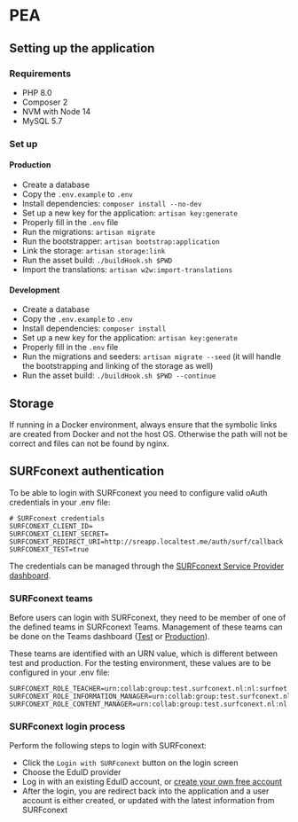 # PEA

## Setting up the application

### Requirements

- PHP 8.0
- Composer 2
- NVM with Node 14
- MySQL 5.7

### Set up

#### Production
- Create a database
- Copy the `.env.example` to `.env`
- Install dependencies: `composer install --no-dev`
- Set up a new key for the application: `artisan key:generate`
- Properly fill in the `.env` file
- Run the migrations: `artisan migrate`
- Run the bootstrapper: `artisan bootstrap:application`
- Link the storage: `artisan storage:link`
- Run the asset build: `./buildHook.sh $PWD`
- Import the translations: `artisan w2w:import-translations`

#### Development
- Create a database
- Copy the `.env.example` to `.env`
- Install dependencies: `composer install`
- Set up a new key for the application: `artisan key:generate`
- Properly fill in the `.env` file
- Run the migrations and seeders: `artisan migrate --seed` (it will handle the bootstrapping and linking of the storage as well)
- Run the asset build: `./buildHook.sh $PWD --continue`

## Storage

If running in a Docker environment, always ensure that the symbolic links are created from Docker and not the host OS. 
Otherwise the path will not be correct and files can not be found by nginx.

## SURFconext authentication
To be able to login with SURFconext you need to configure valid oAuth credentials in your .env file:

```dotenv
# SURFconext credentials
SURFCONEXT_CLIENT_ID=
SURFCONEXT_CLIENT_SECRET=
SURFCONEXT_REDIRECT_URI=http://sreapp.localtest.me/auth/surf/callback
SURFCONEXT_TEST=true
```
The credentials can be managed through the [SURFconext Service Provider dashboard](https://sp.surfconext.nl/).

### SURFconext teams
Before users can login with SURFconext, they need to be member of one of the defined teams in SURFconext Teams. Management of these teams can be done on the Teams dashboard ([Test](https://teams.test.surfconext.nl/) or [Production](https://teams.surfconext.nl/)).

These teams are identified with an URN value, which is different between test and production.
For the testing environment, these values are to be configured in your .env file:
```dotenv
SURFCONEXT_ROLE_TEACHER=urn:collab:group:test.surfconext.nl:nl:surfnet:diensten:edutools_test_docent
SURFCONEXT_ROLE_INFORMATION_MANAGER=urn:collab:group:test.surfconext.nl:nl:surfnet:diensten:edutools_test_informatiemanager
SURFCONEXT_ROLE_CONTENT_MANAGER=urn:collab:group:test.surfconext.nl:nl:surfnet:diensten:edutools_test_contentmanager
```

### SURFconext login process
Perform the following steps to login with SURFconext:
* Click the `Login with SURFconext` button on the login screen
* Choose the EduID provider
* Log in with an existing EduID account, or [create your own free account](https://wiki.surfnet.nl/display/conextsupport/eduID+gasttoegang)
* After the login, you are redirect back into the application and a user account is either created, or updated with the latest information from SURFconext

